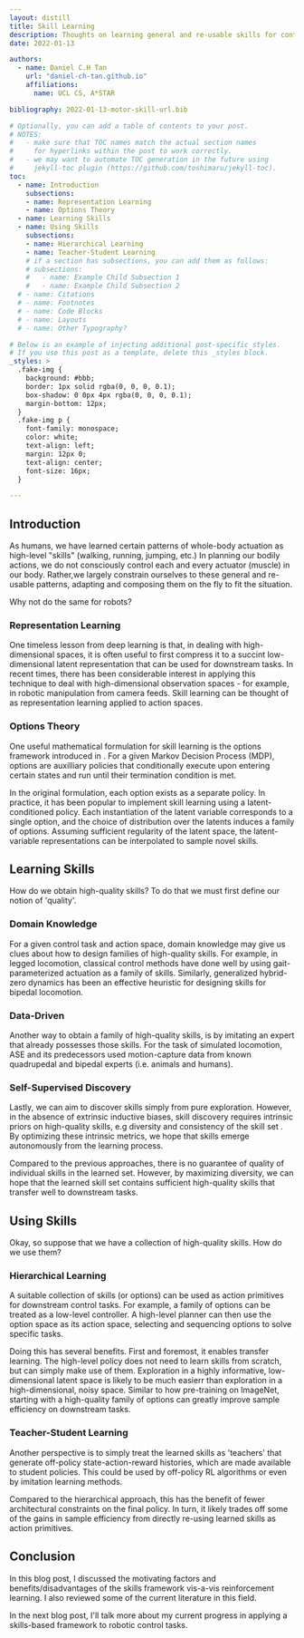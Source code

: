 ```yaml
---
layout: distill
title: Skill Learning
description: Thoughts on learning general and re-usable skills for continuous-control tasks in robotics
date: 2022-01-13

authors:
  - name: Daniel C.H Tan
    url: "daniel-ch-tan.github.io"
    affiliations:
      name: UCL CS, A*STAR

bibliography: 2022-01-13-motor-skill-url.bib

# Optionally, you can add a table of contents to your post.
# NOTES:
#   - make sure that TOC names match the actual section names
#     for hyperlinks within the post to work correctly.
#   - we may want to automate TOC generation in the future using
#     jekyll-toc plugin (https://github.com/toshimaru/jekyll-toc).
toc:
  - name: Introduction
    subsections:
    - name: Representation Learning
    - name: Options Theory
  - name: Learning Skills
  - name: Using Skills
    subsections:
    - name: Hierarchical Learning
    - name: Teacher-Student Learning
    # if a section has subsections, you can add them as follows:
    # subsections:
    #   - name: Example Child Subsection 1
    #   - name: Example Child Subsection 2
  # - name: Citations
  # - name: Footnotes
  # - name: Code Blocks
  # - name: Layouts
  # - name: Other Typography?

# Below is an example of injecting additional post-specific styles.
# If you use this post as a template, delete this _styles block.
_styles: >
  .fake-img {
    background: #bbb;
    border: 1px solid rgba(0, 0, 0, 0.1);
    box-shadow: 0 0px 4px rgba(0, 0, 0, 0.1);
    margin-bottom: 12px;
  }
  .fake-img p {
    font-family: monospace;
    color: white;
    text-align: left;
    margin: 12px 0;
    text-align: center;
    font-size: 16px;
  }

---
```


## Introduction

As humans, we have learned certain patterns of whole-body actuation as high-level "skills" (walking, running, jumping, etc.) In planning our bodily actions, we do not consciously control each and every actuator (muscle) in our body. Rather,we largely constrain ourselves to these general and re-usable patterns, adapting and composing them on the fly to fit the situation. 

Why not do the same for robots? 

### Representation Learning

One timeless lesson from deep learning is that, in dealing with high-dimensional spaces, it is often useful to first compress it to a succint low-dimensional latent representation that can be used for downstream tasks. In recent times, there has been considerable interest in applying this technique to deal with high-dimensional observation spaces - for example, in robotic manipulation from camera feeds. Skill learning can be thought of as representation learning applied to action spaces. 

### Options Theory

One useful mathematical formulation for skill learning is the options framework introduced in <d-cite key="sutton1999options"></d-cite>. For a given Markov Decision Process (MDP), options are auxilliary policies that conditionally execute upon entering certain states and run until their termination condition is met. 

In the original formulation, each option exists as a separate policy. In practice, it has been popular <d-cite key="sharma2019dynamics"></d-cite> <d-cite key="Peng_2021"></d-cite> to implement skill learning using a latent-conditioned policy. Each instantiation of the latent variable corresponds to a single option, and the choice of distribution over the latents induces a family of options. Assuming sufficient regularity of the latent space, the latent-variable representations can be interpolated to sample novel skills. 

## Learning Skills

How do we obtain high-quality skills? To do that we must first define our notion of 'quality'. 

### Domain Knowledge

For a given control task and action space, domain knowledge may give us clues about how to design families of high-quality skills. For example, in legged locomotion, classical control methods have done well by using gait-parameterized actuation as a family of skills. Similarly, generalized hybrid-zero dynamics has been an effective heuristic for designing skills for bipedal locomotion. 

### Data-Driven

Another way to obtain a family of high-quality skills, is by imitating an expert that already possesses those skills. For the task of simulated locomotion, ASE <d-cite key="peng2022ase"></d-cite> and its predecessors used motion-capture data from known quadrupedal and bipedal experts (i.e. animals and humans). 

### Self-Supervised Discovery

Lastly, we can aim to discover skills simply from pure exploration. However, in the absence of extrinsic inductive biases, skill discovery requires intrinsic priors on high-quality skills, e.g diversity and consistency of the skill set <d-cite key="sharma2019dynamics"></d-cite>. By optimizing these intrinsic metrics, we hope that skills emerge autonomously from the learning process. 

Compared to the previous approaches, there is no guarantee of quality of individual skills in the learned set. However, by maximizing diversity, we can hope that the learned skill set contains sufficient high-quality skills that transfer well to downstream tasks. 


## Using Skills

Okay, so suppose that we have a collection of high-quality skills. How do we use them? 

### Hierarchical Learning

A suitable collection of skills (or options) can be used as action primitives for downstream control tasks. For example, a family of options can be treated as a low-level controller. A high-level planner can then use the option space as its action space, selecting and sequencing options to solve specific tasks. 

Doing this has several benefits. First and foremost, it enables transfer learning. The high-level policy does not need to learn skills from scratch, but can simply make use of them. Exploration in a highly informative, low-dimensional latent space is likely to be much easierr than exploration in a high-dimensional, noisy space. Similar to how pre-training on ImageNet, starting with a high-quality family of options can greatly improve sample efficiency on downstream tasks. 

### Teacher-Student Learning

Another perspective is to simply treat the learned skills as 'teachers' that generate off-policy state-action-reward histories, which are made available to student policies. This could be used by off-policy RL algorithms or even by imitation learning methods. 

Compared to the hierarchical approach, this has the benefit of fewer architectural constraints on the final policy. In turn, it likely trades off some of the gains in sample efficiency from directly re-using learned skills as action primitives. 

## Conclusion

In this blog post, I discussed the motivating factors and benefits/disadvantages of the skills framework vis-a-vis reinforcement learning. I also reviewed some of the current literature in this field. 

In the next blog post, I'll talk more about my current progress in applying a skills-based framework to robotic control tasks. 